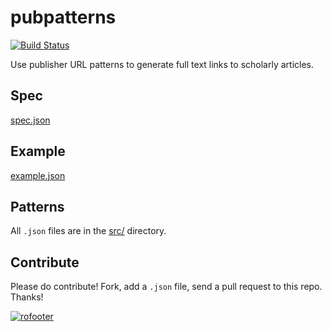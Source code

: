 pubpatterns
===========

[![Build Status](https://api.travis-ci.org/ropenscilabs/pubpatterns.png?branch=master)](https://travis-ci.org/ropenscilabs/pubpatterns)

Use publisher URL patterns to generate full text links to scholarly articles.

## Spec

[spec.json](spec.json)

## Example

[example.json](example.json)

## Patterns

All `.json` files are in the [src/](src/) directory.

## Contribute

Please do contribute! Fork, add a `.json` file, send a pull request to this repo. Thanks!

[![rofooter](http://ropensci.org/public_images/github_footer.png)](http://ropensci.org)
